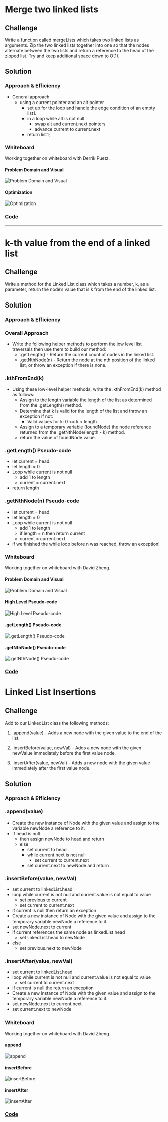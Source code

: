 # Merge two linked lists

## Challenge

Write a function called mergeLists which takes two linked lists as arguments. Zip the two linked lists together into one so that the nodes alternate between the two lists and return a reference to the head of the zipped list. Try and keep additional space down to O(1).

## Solution

### Approach & Efficiency

* General approach
  * using a current pointer and an alt pointer
    * set up for the loop and handle the edge condition of an empty list1.
    * in a loop while alt is not null
      * swap alt and current.next pointers
      * advance current to current.next
    * return list1;

### Whiteboard

Working together on whiteboard with Derrik Puetz.

#### Problem Domain and Visual

![Problem Domain and Visual](../../../assets/ll-merge-whiteboard-full.jpg "Problem Domain and Visual")

#### Optimization

![Optimization](../../../assets/ll-merge-optimization-space.jpg "Optimization")

### [Code](linked-list.js)

--------------------

# k-th value from the end of a linked list

## Challenge

Write a method for the Linked List class which takes a number, k, as a parameter, return the node’s value that is k from the end of the linked list.

## Solution

### Approach & Efficiency

### Overall Approach

* Write the following helper methods to perform the low level list traversals then use them to build our method:
  * .getLength() - Return the current count of nodes in the linked list.
  * .getNthNode(n) - Return the node at the nth position of the linked list, or throw an exception if there is none.

### .kthFromEnd(k)

* Using these low-level helper methods, write the .kthFromEnd(k) method as follows:
  * Assign to the length variable the length of the list as determined from the .getLength() method.
  * Determine that k is valid for the length of the list and throw an exception if not:
    * Valid values for k: 0 <= k < length
  * Assign to a temporary variable (foundNode) the node reference returned from the .getNthNode(length - k) method.
  * return the value of foundNode.value.

### .getLength() Pseudo-code

* let current = head
* let length = 0
* Loop while current is not null
  * add 1 to length
  * current = current.next
* return length

### .getNthNode(n) Pseudo-code

* let current = head
* let length = 0
* Loop while current is not null
  * add 1 to length
  * if length = n then return current
  * current = current.next
* if we finished the while loop before n was reached, throw an exception!

### Whiteboard

Working together on whiteboard with David Zheng.

#### Problem Domain and Visual

![Problem Domain and Visual](../../../assets/ll-kth-from-end-pd-visual.jpg "Problem Domain and Visual")

#### High Level Pseudo-code

![High Level Pseudo-code](../../../assets/ll-kth-from-end-high-level-pseudo.jpg "High Level Pseudo-code")

#### .getLength() Pseudo-code

![.getLength() Pseudo-code](../../../assets/ll-kth-from-end-pseudo-getLength.jpg ".getLength() Pseudo-code")

#### .getNthNode() Pseudo-code

![.getNthNode() Pseudo-code](../../../assets/ll-kth-from-end-pseudo-getNthNode.jpg ".getNthNode() Pseudo-code")

### [Code](linked-list.js)

# Linked List Insertions

## Challenge

Add to our LinkedList class the following methods:

1. .append(value) - Adds a new node with the given value to the end of the list.

2. .insertBefore(value, newVal) - Adds a new node with the given newValue immediately before the first value node.

3. .insertAfter(value, newVal) - Adds a new node with the given value immediately after the first value node.

## Solution

### Approach & Efficiency

### .append(value)

* Create the new instance of Node with the given value and assign to the variable newNode a reference to it.
* If head is null
  * then assign newNode to head and return
  * else
    * set current to head
    * while current.next is not null
      * set current to current.next
    * set current.next to newNode and return

### .insertBefore(value, newVal)

* set current to linkedList.head
* loop while current is not null and current.value is not equal to value
  * set previous to current
  * set current to current.next
* if current is null then return an exception
* Create a new instance of Node with the given value and assign to the temporary variable newNode a reference to it.
* set newNode.next to current
* if current references the same node as linkedList.head
  * set linkedList.head to newNode
* else
  * set previous.next to newNode

### .insertAfter(value, newVal)

* set current to linkedList.head
* loop while current is not null and current.value is not equal to value
  * set current to current.next
* if current is null the return an exception
* Create a new instance of Node with the given value and assign to the temporary variable newNode a reference to it.
* set newNode.next to current.next
* set current.next to newNode

### Whiteboard

Working together on whiteboard with David Zheng.

#### append

![append](../../../assets/ll-insertions-append.jpg "append")

#### insertBefore

![insertBefore](../../../assets/ll-insertions-insertBefore.jpg "insertBefore")

#### insertAfter

![insertAfter](../../../assets/ll-insertions-insertAfter.jpg "insertAfter")

### [Code](linked-list.js)
